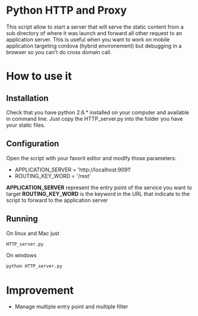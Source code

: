 Python HTTP and Proxy
===========

This script allow to start a server that will serve the static content from a sub directory of where it was launch and forward all other request to an application server. This is useful when you want to work on mobile application targeting cordova (hybrid environement) but debugging in a browser so you can't do cross domain call.

How to use it
=============

Installation
------------------

Check that you have python 2.6.* installed on your computer and available in command line.
Just copy the HTTP_server.py into the folder you have your static files.

Configuration
------------------

Open the script with your favorit editor and modify those parameters:

* APPLICATION_SERVER = 'http://localhost:9091'
* ROUTING_KEY_WORD = '/rest'

**APPLICATION_SERVER** represent the entry point of the service you want to target
**ROUTING_KEY_WORD** is the keyword in the URL that indicate to the script to forward to the application server

Running
------------------

On linux and Mac just 

```bash
HTTP_server.py
```

On windows
```bash
python HTTP_server.py
```


Improvement
=============

* Manage multiple entry point and multiple filter
